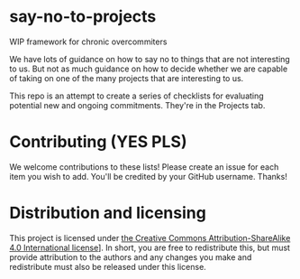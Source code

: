 # say-no-to-projects
WIP framework for chronic overcommiters

We have lots of guidance on how to say no to things that are not interesting to us. But not as much guidance on how to decide whether we are capable of taking on one of the many projects that are interesting to us.

This repo is an attempt to create a series of checklists for evaluating potential new and ongoing commitments. They're in the Projects tab.

# Contributing (YES PLS)
We welcome contributions to these lists! Please create an issue for each item you wish to add. You'll be credited by your GitHub username. Thanks!

# Distribution and licensing
This project is licensed under [the Creative Commons Attribution-ShareAlike 4.0 International license](https://creativecommons.org/licenses/by-sa/4.0/)]. In short, you are free to redistribute this, but must provide attribution to the authors and any changes you make and redistribute must also be released under this license. 
